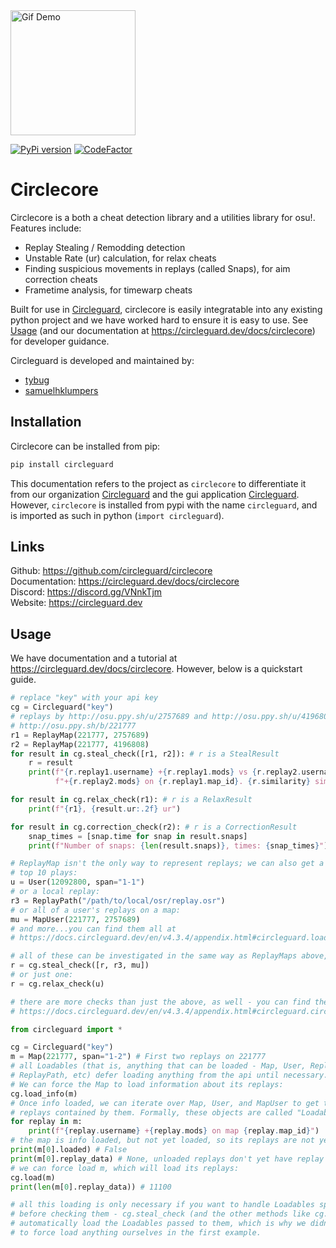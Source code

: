 <img src="readme_resources/logo.png" alt="Gif Demo" width="200" height="200"/>

[![PyPi version](https://badge.fury.io/py/circleguard.svg)](https://pypi.org/project/circleguard/)
[![CodeFactor](https://www.codefactor.io/repository/github/circleguard/circlecore/badge)](https://www.codefactor.io/repository/github/circleguard/circlecore)

# Circlecore

Circlecore is a both a cheat detection library and a utilities library for osu!. Features include:

* Replay Stealing / Remodding detection
* Unstable Rate (ur) calculation, for relax cheats
* Finding suspicious movements in replays (called Snaps), for aim correction cheats
* Frametime analysis, for timewarp cheats

Built for use in [Circleguard](https://github.com/circleguard/circleguard), circlecore is easily integratable into any existing python project and we have worked hard to ensure it is easy to use. See [Usage](#Usage) (and our documentation at <https://circleguard.dev/docs/circlecore>) for developer guidance.

Circleguard is developed and maintained by:

* [tybug](https://github.com/tybug)
* [samuelhklumpers](https://github.com/samuelhklumpers)

## Installation

Circlecore can be installed from pip:

```bash
pip install circleguard
```

This documentation refers to the project as `circlecore` to differentiate it from our organization [Circleguard](https://github.com/circleguard) and the gui application [Circleguard](https://github.com/circleguard/circleguard). However, `circlecore` is installed from pypi with the name `circleguard`, and is imported as such in python (`import circleguard`).

## Links

Github: <https://github.com/circleguard/circlecore> <br/>
Documentation: <https://circleguard.dev/docs/circlecore> <br/>
Discord: <https://discord.gg/VNnkTjm> <br/>
Website: <https://circleguard.dev> <br/>

## Usage

We have documentation and a tutorial at <https://circleguard.dev/docs/circlecore>. However, below is a quickstart guide.

```python
# replace "key" with your api key
cg = Circleguard("key")
# replays by http://osu.ppy.sh/u/2757689 and http://osu.ppy.sh/u/4196808 on map
# http://osu.ppy.sh/b/221777
r1 = ReplayMap(221777, 2757689)
r2 = ReplayMap(221777, 4196808)
for result in cg.steal_check([r1, r2]): # r is a StealResult
    r = result
    print(f"{r.replay1.username} +{r.replay1.mods} vs {r.replay2.username} "
          f"+{r.replay2.mods} on {r.replay1.map_id}. {r.similarity} sim")

for result in cg.relax_check(r1): # r is a RelaxResult
    print(f"{r1}, {result.ur:.2f} ur")

for result in cg.correction_check(r2): # r is a CorrectionResult
    snap_times = [snap.time for snap in result.snaps]
    print(f"Number of snaps: {len(result.snaps)}, times: {snap_times}")

# ReplayMap isn't the only way to represent replays; we can also get a user's
# top 10 plays:
u = User(12092800, span="1-1")
# or a local replay:
r3 = ReplayPath("/path/to/local/osr/replay.osr")
# or all of a user's replays on a map:
mu = MapUser(221777, 2757689)
# and more...you can find them all at
# https://docs.circleguard.dev/en/v4.3.4/appendix.html#circleguard.loadable.Loadable.

# all of these can be investigated in the same way as ReplayMaps above, eg:
r = cg.steal_check([r, r3, mu])
# or just one:
r = cg.relax_check(u)

# there are more checks than just the above, as well - you can find them all at
# https://docs.circleguard.dev/en/v4.3.4/appendix.html#circleguard.circleguard.Circleguard
```

```python
from circleguard import *

cg = Circleguard("key")
m = Map(221777, span="1-2") # First two replays on 221777
# all Loadables (that is, anything that can be loaded - Map, User, ReplayMap,
# ReplayPath, etc) defer loading anything from the api until necessary.
# We can force the Map to load information about its replays:
cg.load_info(m)
# Once info loaded, we can iterate over Map, User, and MapUser to get the
# replays contained by them. Formally, these objects are called "LoadableContainers"
for replay in m:
    print(f"{replay.username} +{replay.mods} on map {replay.map_id}")
# the map is info loaded, but not yet loaded, so its replays are not yet loaded either
print(m[0].loaded) # False
print(m[0].replay_data) # None, unloaded replays don't yet have replay data
# we can force load m, which will load its replays:
cg.load(m)
print(len(m[0].replay_data)) # 11100

# all this loading is only necessary if you want to handle Loadables specially
# before checking them - cg.steal_check (and the other methods like cg.relax_check)
# automatically load the Loadables passed to them, which is why we didn't need
# to force load anything ourselves in the first example.
```
